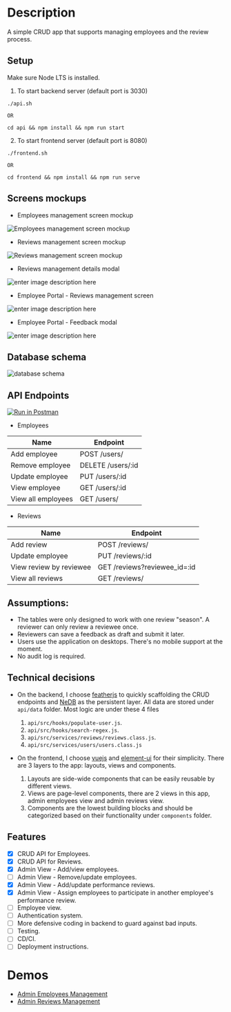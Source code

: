 # Description

A simple CRUD app that supports managing employees and the review process.

## Setup

Make sure Node LTS is installed.

1. To start backend server (default port is 3030)

```
./api.sh

OR

cd api && npm install && npm run start
```

2. To start frontend server (default port is 8080)

```
./frontend.sh

OR

cd frontend && npm install && npm run serve
```

## Screens mockups

- Employees management screen mockup

![Employees management screen mockup](https://user-images.githubusercontent.com/3423859/90143092-24d6cf80-ddb8-11ea-80fe-8b598b2aac30.png)

- Reviews management screen mockup

![Reviews management screen mockup](https://user-images.githubusercontent.com/3423859/90144553-e9d59b80-ddb9-11ea-92eb-d17473aba4a7.png)

- Reviews management details modal

![enter image description here](https://user-images.githubusercontent.com/3423859/90145779-41c0d200-ddbb-11ea-8a5c-557fc4b7cdb0.png)

- Employee Portal - Reviews management screen

![enter image description here](https://user-images.githubusercontent.com/3423859/90146453-05da3c80-ddbc-11ea-8fc6-52cbbd7ec865.png)

- Employee Portal - Feedback modal

![enter image description here](https://user-images.githubusercontent.com/3423859/90146894-9284fa80-ddbc-11ea-8b0f-32000bd16456.png)

## Database schema

![database schema](https://user-images.githubusercontent.com/3423859/90414912-54a11280-e0eb-11ea-9279-c6a5217cacf0.png)

## API Endpoints

[![Run in Postman](https://run.pstmn.io/button.svg)](https://app.getpostman.com/run-collection/b8b911e120f9eaeb16f8)

- Employees

| Name               | Endpoint          |
| ------------------ | ----------------- |
| Add employee       | POST /users/      |
| Remove employee    | DELETE /users/:id |
| Update employee    | PUT /users/:id    |
| View employee      | GET /users/:id    |
| View all employees | GET /users/       |

- Reviews

| Name                    | Endpoint                     |
| ----------------------- | ---------------------------- |
| Add review              | POST /reviews/               |
| Update employee         | PUT /reviews/:id             |
| View review by reviewee | GET /reviews?reviewee_id=:id |
| View all reviews        | GET /reviews/                |

## Assumptions:

- The tables were only designed to work with one review "season". A reviewer can only review a reviewee once.
- Reviewers can save a feedback as draft and submit it later.
- Users use the application on desktops. There's no mobile support at the moment.
- No audit log is required.

## Technical decisions

- On the backend, I choose [featherjs](https://docs.feathersjs.com/) to quickly scaffolding the CRUD endpoints and [NeDB](https://github.com/louischatriot/nedb) as the persistent layer. All data are stored under `api/data` folder. Most logic are under these 4 files

  1.  `api/src/hooks/populate-user.js`.
  2.  `api/src/hooks/search-regex.js`.
  3.  `api/src/services/reviews/reviews.class.js`.
  4.  `api/src/services/users/users.class.js`

- On the frontend, I choose [vuejs](https://vuejs.org/) and [element-ui](https://element.eleme.io/) for their simplicity. There are 3 layers to the app: layouts, views and components.
  1.  Layouts are side-wide components that can be easily reusable by different views.
  2.  Views are page-level components, there are 2 views in this app, admin employees view and admin reviews view.
  3.  Components are the lowest building blocks and should be categorized based on their functionality under `components` folder.

## Features

- [x] CRUD API for Employees.
- [x] CRUD API for Reviews.
- [x] Admin View - Add/view employees.
- [ ] Admin View - Remove/update employees.
- [x] Admin View - Add/update performance reviews.
- [x] Admin View - Assign employees to participate in another employee's performance review.
- [ ] Employee view.
- [ ] Authentication system.
- [ ] More defensive coding in backend to guard against bad inputs.
- [ ] Testing.
- [ ] CD/CI.
- [ ] Deployment instructions.

# Demos

- [Admin Employees Management](https://recordit.co/0l6BTvYsBY)
- [Admin Reviews Management](https://recordit.co/9hcWvNR9Nn)
